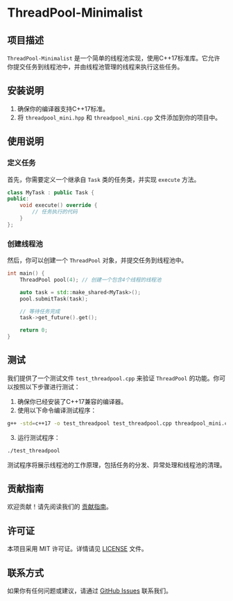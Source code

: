 # ThreadPool-Minimalist

## 项目描述

`ThreadPool-Minimalist` 是一个简单的线程池实现，使用C++17标准库。它允许你提交任务到线程池中，并由线程池管理的线程来执行这些任务。

## 安装说明

1. 确保你的编译器支持C++17标准。
2. 将 `threadpool_mini.hpp` 和 `threadpool_mini.cpp` 文件添加到你的项目中。

## 使用说明

### 定义任务

首先，你需要定义一个继承自 `Task` 类的任务类，并实现 `execute` 方法。

```cpp
class MyTask : public Task {
public:
    void execute() override {
        // 任务执行的代码
    }
};
```

### 创建线程池

然后，你可以创建一个 `ThreadPool` 对象，并提交任务到线程池中。

```cpp
int main() {
    ThreadPool pool(4); // 创建一个包含4个线程的线程池

    auto task = std::make_shared<MyTask>();
    pool.submitTask(task);

    // 等待任务完成
    task->get_future().get();

    return 0;
}
```

## 测试

我们提供了一个测试文件 `test_threadpool.cpp` 来验证 `ThreadPool` 的功能。你可以按照以下步骤进行测试：

1. 确保你已经安装了C++17兼容的编译器。
2. 使用以下命令编译测试程序：

```sh
g++ -std=c++17 -o test_threadpool test_threadpool.cpp threadpool_mini.cpp -pthread
```

3. 运行测试程序：

```sh
./test_threadpool
```

测试程序将展示线程池的工作原理，包括任务的分发、异常处理和线程池的清理。

## 贡献指南

欢迎贡献！请先阅读我们的 [贡献指南](CONTRIBUTING.md)。

## 许可证

本项目采用 MIT 许可证。详情请见 [LICENSE](LICENSE) 文件。

## 联系方式

如果你有任何问题或建议，请通过 [GitHub Issues](https://github.com/yourusername/ThreadPool-Minimalist/issues) 联系我们。